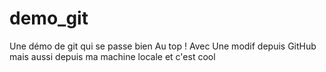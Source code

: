 # demo_git
Une démo de git qui se passe bien
Au top !
Avec Une modif depuis GitHub
mais aussi depuis ma machine locale
et c'est cool
